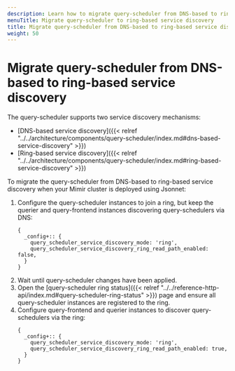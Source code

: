 ```yaml
---
description: Learn how to migrate query-scheduler from DNS-based to ring-based service discovery
menuTitle: Migrate query-scheduler to ring-based service discovery
title: Migrate query-scheduler from DNS-based to ring-based service discovery
weight: 50
---
```


# Migrate query-scheduler from DNS-based to ring-based service discovery

The query-scheduler supports two service discovery mechanisms:

- [DNS-based service discovery]({{< relref "../../architecture/components/query-scheduler/index.md#dns-based-service-discovery" >}})
- [Ring-based service discovery]({{< relref "../../architecture/components/query-scheduler/index.md#ring-based-service-discovery" >}})

To migrate the query-scheduler from DNS-based to ring-based service discovery when your Mimir cluster is deployed using Jsonnet:

1. Configure the query-scheduler instances to join a ring, but keep the querier and query-frontend instances discovering query-schedulers via DNS:
   ```jsonnet
   {
     _config+:: {
       query_scheduler_service_discovery_mode: 'ring',
       query_scheduler_service_discovery_ring_read_path_enabled: false,
     }
   }
   ```
1. Wait until query-scheduler changes have been applied.
1. Open the [query-scheduler ring status]({{< relref "../../reference-http-api/index.md#query-scheduler-ring-status" >}}) page and ensure all query-scheduler instances are registered to the ring.
1. Configure query-frontend and querier instances to discover query-schedulers via the ring:
   ```jsonnet
   {
     _config+:: {
       query_scheduler_service_discovery_mode: 'ring',
       query_scheduler_service_discovery_ring_read_path_enabled: true,
     }
   }
   ```
